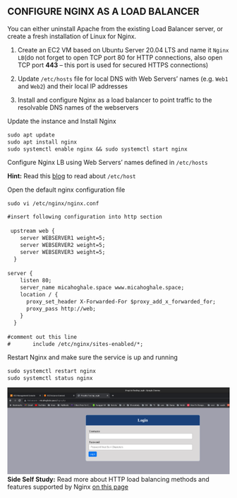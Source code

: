 ## CONFIGURE NGINX AS A LOAD BALANCER

You can either uninstall Apache from the existing Load Balancer server, or create a fresh installation of Linux for Nginx.

1. Create an EC2 VM based on Ubuntu Server 20.04 LTS and name it `Nginx LB`(do not forget to open TCP port 80 for HTTP connections, also open TCP port **443** – this port is used for secured HTTPS connections)

2. Update `/etc/hosts` file for local DNS with Web Servers’ names (e.g. `Web1` and `Web2`) and their local IP addresses

3. Install and configure Nginx as a load balancer to point traffic to the resolvable DNS names of the webservers

Update the instance and Install Nginx

```
sudo apt update
sudo apt install nginx
sudo systemctl enable nginx && sudo systemctl start nginx
```
Configure Nginx LB using Web Servers’ names defined in `/etc/hosts`

**Hint:** Read this [blog](https://linuxize.com/post/how-to-edit-your-hosts-file/) to read about `/etc/host`

Open the default nginx configuration file
```
sudo vi /etc/nginx/nginx.conf
```

```
#insert following configuration into http section

 upstream web {
    server WEBSERVER1 weight=5;
    server WEBSERVER2 weight=5;
    server WEBSERVER3 weight=5;
  }

server {
    listen 80;
    server_name micahoghale.space www.micahoghale.space;
    location / {
      proxy_set_header X-Forwarded-For $proxy_add_x_forwarded_for;
      proxy_pass http://web;
    }
  }

#comment out this line
#       include /etc/nginx/sites-enabled/*;
```

Restart Nginx and make sure the service is up and running

```
sudo systemctl restart nginx
sudo systemctl status nginx
```

![Alt](images/domain-name-nginx.png)
**Side Self Study:** Read more about HTTP load balancing methods and features supported by Nginx [on this page](https://docs.nginx.com/nginx/admin-guide/load-balancer/http-load-balancer/)